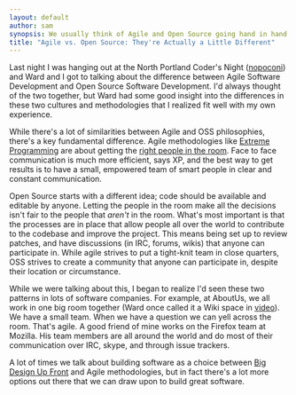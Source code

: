 ```yaml
---
layout: default
author: sam
synopsis: We usually think of Agile and Open Source going hand in hand but there are some significant differences between an Agile organization and an Open Source one.
title: "Agile vs. Open Source: They're Actually a Little Different"
---
```


Last night I was hanging out at the North Portland Coder's Night
([nopoconi](http://calagator.org/events/search?tag=nopoconi)) and Ward and I got
to talking about the difference between Agile Software Development and Open
Source Software Development.  I'd always thought of the two together, but Ward
had some good insight into the differences in these two cultures and
methodologies that I realized fit well with my own experience.

While there's a lot of similarities between Agile and OSS philosophies, there's
a key fundamental difference.  Agile methodologies like [Extreme
Programming](http://c2.com/cgi/wiki?ExtremeProgramming) are about getting the
[right people in the room](http://c2.com/cgi/wiki?AllEngineersInOneRoom). Face
to face communication is much more efficient, says XP, and the best way to get
results is to have a small, empowered team of smart people in clear and
constant communication.

Open Source starts with a different idea; code should be available and editable
by anyone. Letting the people in the room make all the decisions isn't fair to
the people that *aren't* in the room.  What's most important is that the
processes are in place that allow people all over the world to contribute to the
codebase and improve the project.  This means being set up to review patches,
and have discussions (in IRC, forums, wikis) that anyone can participate in.
While agile strives to put a tight-knit team in close quarters, OSS strives to
create a community that anyone can participate in, despite their location or
circumstance.

While we were talking about this, I began to realize I'd seen these two patterns
in lots of software companies.  For example, at AboutUs, we all work in one big
room together (Ward once called it a Wiki space in
[video](http://www.youtube.com/watch?v=I_75NoC85TE&feature=player_embedded)).
We have a small team.  When we have a question we can yell across the room.
That's agile.  A good friend of mine works on the Firefox team at Mozilla.  His
team members are all around the world and do most of their communication over
IRC, skype, and through issue trackers.

A lot of times we talk about building software as a choice between [Big Design
Up Front](http://c2.com/cgi/wiki?BigDesignUpFront) and Agile methodologies, but
in fact there's a lot more options out there that we can draw upon to build
great software.
